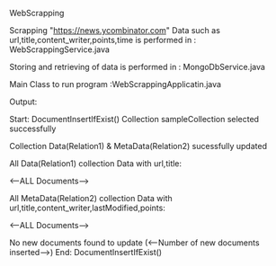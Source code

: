 WebScrapping

Scrapping "https://news.ycombinator.com" Data such as url,title,content_writer,points,time is performed in : WebScrappingService.java

Storing and retrieving of data is performed in : MongoDbService.java

Main Class to run program :WebScrappingApplicatin.java

Output:

Start: DocumentInsertIfExist() Collection sampleCollection selected successfully

Collection Data(Relation1) & MetaData(Relation2) sucessfully updated

All Data(Relation1) collection Data with url,title:

<--ALL Documents-->

All MetaData(Relation2) collection Data with url,title,content_writer,lastModified,points:

<--ALL Documents-->

No new documents found to update (<--Number of new documents inserted-->) End: DocumentInsertIfExist()
